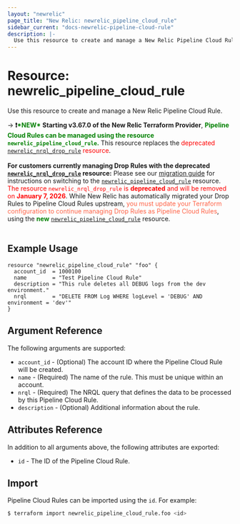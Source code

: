 ```yaml
---
layout: "newrelic"
page_title: "New Relic: newrelic_pipeline_cloud_rule"
sidebar_current: "docs-newrelic-pipeline-cloud-rule"
description: |-
  Use this resource to create and manage a New Relic Pipeline Cloud Rule.
---
```


# Resource: newrelic\_pipeline\_cloud\_rule

Use this resource to create and manage a New Relic Pipeline Cloud Rule.

-> **❗<b style="color:green;">\*NEW\*</b>** **Starting v3.67.0 of the New Relic Terraform Provider**, <b style="color:green;">Pipeline Cloud Rules can be managed using the resource `newrelic_pipeline_cloud_rule`.</b> This resource replaces the <span style="color:red;">deprecated [`newrelic_nrql_drop_rule`](/providers/newrelic/newrelic/latest/docs/r/nrql_drop_rule) resource</span>. <br><br><b>For customers currently managing Drop Rules with the deprecated [`newrelic_nrql_drop_rule`](/providers/newrelic/newrelic/latest/docs/r/pipeline_cloud_rule) resource:</b> Please see our [migration guide](/providers/newrelic/newrelic/latest/docs/guides/drop_rules_eol_guide) for instructions on switching to the [`newrelic_pipeline_cloud_rule`](/providers/newrelic/newrelic/latest/docs/r/pipeline_cloud_rule) resource. <span style="color:red;">The resource `newrelic_nrql_drop_rule` is <b>deprecated</b> and will be removed on <b>January 7, 2026</b></span>. While New Relic has automatically migrated your Drop Rules to Pipeline Cloud Rules upstream, <span style="color:tomato;">you must update your Terraform configuration to continue managing Drop Rules as Pipeline Cloud Rules</span>, using the <b style="color:green;">new</b> [`newrelic_pipeline_cloud_rule`](/providers/newrelic/newrelic/latest/docs/r/pipeline_cloud_rule) resource.<br><br>

## Example Usage

```hcl
resource "newrelic_pipeline_cloud_rule" "foo" {
  account_id  = 1000100
  name        = "Test Pipeline Cloud Rule"
  description = "This rule deletes all DEBUG logs from the dev environment."
  nrql        = "DELETE FROM Log WHERE logLevel = 'DEBUG' AND environment = 'dev'"
}
```

## Argument Reference

The following arguments are supported:

*   `account_id` - (Optional) The account ID where the Pipeline Cloud Rule will be created.
*   `name` - (Required) The name of the rule. This must be unique within an account.
*   `nrql` - (Required) The NRQL query that defines the data to be processed by this Pipeline Cloud Rule.
*   `description` - (Optional) Additional information about the rule.

## Attributes Reference

In addition to all arguments above, the following attributes are exported:

*   `id` - The ID of the Pipeline Cloud Rule.

## Import

Pipeline Cloud Rules can be imported using the `id`. For example:

```bash
$ terraform import newrelic_pipeline_cloud_rule.foo <id>
```
